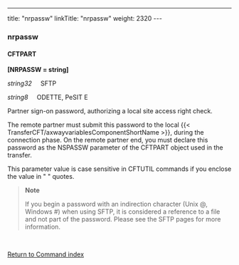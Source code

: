 ---
title: "nrpassw"
linkTitle: "nrpassw"
weight: 2320
---<span id="nrpassw"></span>

### nrpassw

#### CFTPART

**[NRPASSW = string]**

*string32*     SFTP

*string8*     ODETTE, PeSIT E

Partner sign-on password, authorizing a local site access right check.

The remote partner must submit this password to the local {{< TransferCFT/axwayvariablesComponentShortName  >}}, during the connection phase. On the remote partner end, you must declare this
password as the NSPASSW parameter of the CFTPART object
used in the transfer.

This parameter value is case sensitive in CFTUTIL commands if you enclose the value in " " quotes.

> **Note**
>
> If you begin a password with an indirection character (Unix @, Windows #) when using SFTP, it is considered a reference to a file and not part of the password. Please see the SFTP pages for more information.

 

[Return to Command index](../../)
